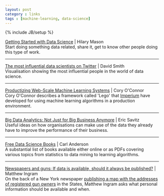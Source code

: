 ```yaml
---
layout: post
category : links
tags : [machine-learning, data-science]
---
```

{% include JB/setup %}

[Getting Started with Data Science](http://bit.ly/12NLNHG) | Hilary Mason  
Start doing something data related, share it, get to know other people doing this type of work.

***

[The most influential data scientists on Twitter](http://bit.ly/TxRrsG) | David Smith  
Visualisation showing the most influential people in the world of data science.

***

[Productizing Web-Scale Machine Learning Systems](http://bit.ly/YwwRsD) | Cory O'Connor  
Cory O'Connor describes a framework called 'Lego' that [Imperium](http://www.imperium.com/) have developed for using machine learning algorithms in a production environment.

***

[Big Data Analytics: Not Just for Big Business Anymore](http://onforb.es/VbHL6G) | Eric Savitz  
Useful ideas on how organisations can make use of the data they already have to improve the performance of their business.

***

[Free Data Science Books](http://bit.ly/TxTLjh) | Carl Anderson  
A substantial list of books available either online or as PDFs covering various topics from statistics to data mining to learning algorithms.

***

[Newspapers and guns: If data is available, should it always be published?](http://bit.ly/WLjmWI) | Matthew Ingram  
On the back of a New York newspaper [publishing a map with the addresses of registered gun owners](http://lohud.us/VoLwI9) in the States, Matthew Ingram asks what personal information should be available and when.